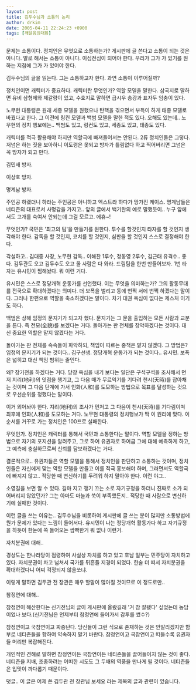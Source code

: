 ```yaml
---
layout: post
title: 김두수님과 소통의 논리
author: drkim
date: 2005-04-11 22:24:23 +0900
tags: [깨달음의대화]
---
```

문제는 소통이다. 정치인은 무엇으로 소통하는가? 게시판에 글 쓴다고 소통이 되는 것은 아니다. 말로 해서는 소통이 아니다. 이심전심이 되어야 한다. 우리가 그가 가 있기를 원하는 지점에 그가 가 있어야 한다.
  

  
김두수님의 글을 읽는다. 그는 소통하고자 한다. 과연 소통이 이루어질까?
  

  
정치인이면 캐릭터가 중요하다. 캐릭터란 무엇인가? 역할 모델을 말한다. 삼국지로 말하면 유비 삼형제와 제갈량이 있고, 수호지로 말하면 급시우 송강과 표자두 임충이 있다.
  

  
노무현 대통령은 원래 세종 모델을 원했으나 탄핵을 겪으면서 부득이 하게 태종 모델로 바꿨다고 한다. 그 이전에 링컨 모델과 백범 모델을 말한 적도 있다. 오해도 있는데.. 노무현의 정치 행보에는.. 백범도 있고, 링컨도 있고, 세종도 있고, 태종도 있다.
  

  
캐릭터를 적극 활용해야 하지만 역할극에 빠져들어서는 안된다. 2류 정치인들은 그렇다. 저넘은 하는 짓을 보아하니 이도령은 못되고 방자가 틀림없다 하고 찍어버리면 그넘은 꼭 방자가 되고 만다.
  

  
김민새 방자.
  
이상호 방자.
  
명계남 방자.
  

  
주인공 하랬더니 하라는 주인공은 아니하고 엑스트라 하다가 망가진 케이스. 명계남들은 네티즌의 대표로서 사명감을 가지고.. 앞의 글에서 백기완의 예로 말했듯이.. 누구 앞에서도 고개를 숙여서 안되는데 그걸 모르고. 에휴~!
  

  
무엇인가? 국민은 '최고의 팀'을 만들기를 원한다. 투수를 할것인지 타자를 할 것인지 생각해야 한다. 감독을 할 것인지, 코치를 할 것인지, 심판을 할 것인지 스스로 결정해야 한다.
  

  
각설하고.. 김대중 사장, 노무현 감독.. 이해찬 1루수, 정동영 2루수, 김근태 유격수.. 좋다. 김두관도 오고 김두수도 오고 올 사람은 다 와라. 드림팀을 한번 만들어보자. 1번 타자는 유시민이 찜해놨다. 뭐 이런 거다.
  

  
유시민은 스스로 정당개혁 운동가를 선언했다. 이는 무엇을 의미하는가? 그의 활동무대를 전국으로 확대하겠다는 의미다. 더 보폭을 벌리고 동에 번쩍 서에 번쩍 하겠다는 말이다. 그러나 한편으로 역할을 축소하겠다는 말이다. 차기 대권 욕심이 없다는 제스처 이기도 하다.
  

  
백범은 상해 임정의 문지기가 되고자 했다. 문지기는 그 문을 출입하는 모든 사람과 교분을 튼다. 즉 전모(全貌)를 보겠다는 거다. 돌아가는 판 전체를 장악하겠다는 것이다. 대신 중요한 역할은 맡지 않겠다는 거다.
  

  
돌아가는 판 전체를 속속들이 파악하되, 책임이 따르는 중책은 맡지 않겠다. 그 방법은? 임정의 문지기가 되는 것이다.. 김구선생. 정당개혁 운동가가 되는 것이다.. 유시민. 보폭은 넓히고 대신 책임 범위는 줄인다.
  

  
왜? 장기전을 하겠다는 거다. 당장 욕심을 내기 보다는 일단은 구석구석을 조사해서 먼저 지리(地利)의 잇점을 챙기고, 그 다음 때가 무르익기를 기다려 천시(天時)를 잡아채는 것이며 그 다음 단계에 가서 인화(人和)를 도모하는 방법으로 목표를 달성하는 것으로 우선순위를 정했다는 말이다.
  

  
이거 외어놔야 한다. 지리(地利)의 조사가 먼저고 그 다음이 천시(天時)를 기다림이며 최후에 인화(人和)를 도모하는 거다. 노무현 대통령의 정치행보가 딱 이 원리에 맞다. 이 순서를 거꾸로 가는 정치인은 100프로 실패한다.
  

  
무엇인가. 정치인은 캐릭터를 통해서 국민과 소통한다는 말이다. 역할 모델을 정하는 방법으로 자기의 포지션을 알려주고, 그로 하여 유권자로 하여금 그에 대해 예측하게 하고, 그 예측에 충실하므로써 신뢰를 담보하겠다는 거다.
  

  
결론적으로.. 유권자들은 역할 모델을 통해서 정치인을 판단하고 소통하는 것이며, 정치인들은 자신에게 맞는 역할 모델을 만들고 이를 적극 홍보해야 하며, 그러면서도 역할극에 빠지지 않고.. 적당한 때 변신하기를 두려워 하지 말아야 한다. 이런 야그..
  

  
소영길을 보면 알 수 있다. 길마 지고 쟁기 끄는 소로 자기규정을 하더니 진짜로 소가 되어버리지 않았던가? 그는 아마도 마늘과 쑥이 부족했든지.. 적당한 때 사람으로 변신하기에 실패한 것이다.
  

  
이런 글을 쓰는 이유는.. 김두수님을 비롯하여 게시판에 글 쓰는 분이 많지만 소통방법에 뭔가 문제가 있다는 느낌이 들어서다. 유시민이 나는 정당개혁 활동가다 하고 자기규정을 하듯이 한눈에 쏙 들어오는 쌈빡한거 뭐 없나 이런거.
  

  
자치분권에 대해..
  

  
경상도는 한나라당이 점령하여 사실상 자치를 하고 있고 호남 일부는 민주당이 자치하고 있다. 자치분권이 차고 넘쳐서 국가를 뒤흔들 지경이 되었다. 한술 더 떠서 자치분권을 확대하겠다니 어찌 걱정되지 않을쏘냐.
  

  
이렇게 말하면 김두관 전 장관은 매우 할말이 많아질 것이므로 이 정도로만..
  

  
참정연에 대해..
  

  
참정연이 해산한다는 신기전님의 글이 게시판에 올랐길래 '거 참 잘됐다' 싶었는데 농담이었나 보다.(신기전님은 언제부터 참정연에 들어가서 감투를 썼수?)
  

  
참정연이고 국참연이고 짜증난다. 당신들이 그런 식으로 존재하는 것은 안말리겠지만 함부로 네티즌들을 향하여 약속하지 말기 바란다. 참정연이고 국참연이고 떠들수록 유권자들 머리만 복잡해진다.
  

  
개인적인 견해로 말하면 참정연이든 국참연이든 네티즌들을 끌어들이지 않는 것이 좋다. 네티즌을 지배, 조종하려는 어떠한 시도도 그 두배의 역풍을 만나게 될 것이다. 네티즌들은 입맛이 까다롭기 때문이다.
  

  
덧글.. 이 글은 어제 쓴 김두관 전 장관님 보세요 라는 제목의 글과 관련이 있습니다.